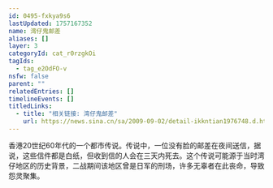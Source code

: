 ```yaml
---
id: 0495-fxkya9s6
lastUpdated: 1757167352
name: 湾仔鬼邮差
aliases: []
layer: 3
categoryId: cat_r0rzgkOi
tagIds:
  - tag_e2OdFO-v
nsfw: false
parent: ""
relatedEntries: []
timelineEvents: []
titledLinks:
  - title: "相关链接: 湾仔鬼邮差"
    url: https://news.sina.cn/sa/2009-09-02/detail-ikkntian1976748.d.html
---
```


香港20世纪60年代的一个都市传说。传说中，一位没有脸的邮差在夜间送信，据说，这些信件都是白纸，但收到信的人会在三天内死去。这个传说可能源于当时湾仔地区的历史背景，二战期间该地区曾是日军的刑场，许多无辜者在此丧命，导致怨灵聚集。